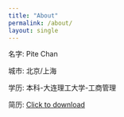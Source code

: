 ```yaml
---
title: "About"
permalink: /about/
layout: single
---
```

名字: Pite Chan

城市: 北京/上海

学历: 本科-大连理工大学-工商管理 

简历: [Click to download](../assets/files/resume.pdf)
